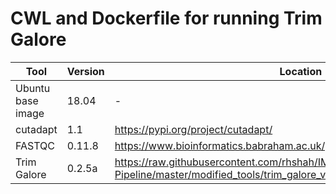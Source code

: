 # CWL and Dockerfile for running Trim Galore

| Tool	| Version	| Location	|
|---	|---	|---	|
| Ubuntu base image  	| 18.04  	|   -	|
| cutadapt  	| 1.1  	|  https://pypi.org/project/cutadapt/	|
| FASTQC  	| 0.11.8	|  https://www.bioinformatics.babraham.ac.uk/projects/fastqc/fastqc_v0.11.8.zip	|
| Trim Galore  	| 0.2.5a	| https://raw.githubusercontent.com/rhshah/IMPACT-Pipeline/master/modified_tools/trim_galore_v0.2.5.tgz	|
